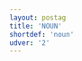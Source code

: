 ```yaml
---
layout: postag
title: 'NOUN'
shortdef: 'noun'
udver: '2'
---
```

<!-- Interlanguage links updated Po lis 14 15:34:33 CET 2022 -->
